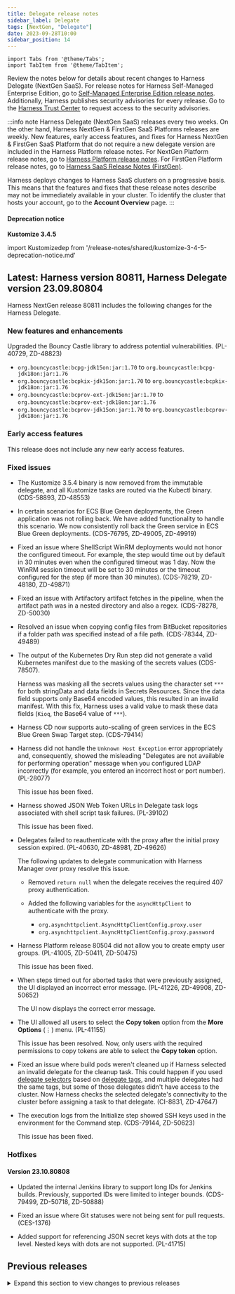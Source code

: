 ```yaml
---
title: Delegate release notes
sidebar_label: Delegate
tags: [NextGen, "Delegate"]
date: 2023-09-28T10:00
sidebar_position: 14
---
```

```mdx-code-block
import Tabs from '@theme/Tabs';
import TabItem from '@theme/TabItem';
```

<DocsButton icon = "fa-solid fa-square-rss" text="Subscribe via RSS" link="/release-notes/delegate/rss.xml" />

Review the notes below for details about recent changes to Harness Delegate (NextGen SaaS). For release notes for Harness Self-Managed Enterprise Edition, go to [Self-Managed Enterprise Edition release notes](/release-notes/self-managed-enterprise-edition). Additionally, Harness publishes security advisories for every release. Go to the [Harness Trust Center](https://trust.harness.io/?itemUid=c41ff7d5-98e7-4d79-9594-fd8ef93a2838&source=documents_card) to request access to the security advisories.

:::info note
Harness Delegate (NextGen SaaS) releases every two weeks. On the other hand, Harness NextGen & FirstGen SaaS Platforms releases are weekly. New features, early access features, and fixes for Harness NextGen & FirstGen SaaS Platform that do not require a new delegate version are included in the Harness Platform release notes. For NextGen Platform release notes, go to [Harness Platform release notes](/release-notes/platform). For FirstGen Platform release notes, go to [Harness SaaS Release Notes (FirstGen)](/docs/first-gen/firstgen-release-notes/harness-saa-s-release-notes).

Harness deploys changes to Harness SaaS clusters on a progressive basis. This means that the features and fixes that these release notes describe may not be immediately available in your cluster. To identify the cluster that hosts your account, go to the **Account Overview** page. 
:::

#### Deprecation notice

**Kustomize 3.4.5**

import Kustomizedep from '/release-notes/shared/kustomize-3-4-5-deprecation-notice.md'

<Kustomizedep />

## Latest: Harness version 80811, Harness Delegate version 23.09.80804

Harness NextGen release 80811 includes the following changes for the Harness Delegate.

### New features and enhancements

Upgraded the Bouncy Castle library to address potential vulnerabilities. (PL-40729, ZD-48823)

   - `org.bouncycastle:bcpg-jdk15on:jar:1.70` to `org.bouncycastle:bcpg-jdk18on:jar:1.76`
   - `org.bouncycastle:bcpkix-jdk15on:jar:1.70` to `org.bouncycastle:bcpkix-jdk18on:jar:1.76`
   - `org.bouncycastle:bcprov-ext-jdk15on:jar:1.70` to `org.bouncycastle:bcprov-ext-jdk18on:jar:1.76`
   - `org.bouncycastle:bcprov-jdk15on:jar:1.70` to `org.bouncycastle:bcprov-jdk18on:jar:1.76`

<!-- Add to 809xx or future release when feature is complete
- You can now reference secret values in JSON files by using XPATH. Support is available for AWS Secret Manager, Azure Key Vault, GCP Secret Manager, and HashiCorp Vault. (PL-41063)
-->

### Early access features

This release does not include any new early access features.

### Fixed issues

- The Kustomize 3.5.4 binary is now removed from the immutable delegate, and all Kustomize tasks are routed via the Kubectl binary. (CDS-58893, ZD-48553)

- In certain scenarios for ECS Blue Green deployments, the Green application was not rolling back. We have added functionality to handle this scenario. We now consistently roll back the Green service in ECS Blue Green deployments. (CDS-76795, ZD-49005, ZD-49919)

- Fixed an issue where ShellScript WinRM deployments would not honor the configured timeout. For example, the step would time out by default in 30 minutes even when the configured timeout was 1 day. Now the WinRM session timeout will be set to 30 minutes or the timeout configured for the step (if more than 30 minutes). (CDS-78219, ZD-48180, ZD-49871)

- Fixed an issue with Artifactory artifact fetches in the pipeline, when the artifact path was in a nested directory and also a regex. (CDS-78278, ZD-50030)

- Resolved an issue when copying config files from BitBucket repositories if a folder path was specified instead of a file path. (CDS-78344, ZD-49489)

- The output of the Kubernetes Dry Run step did not generate a valid Kubernetes manifest due to the masking of the secrets values (CDS-78507).

  Harness was masking all the secrets values using the character set `***` for both stringData and data fields in Secrets Resources. Since the data field supports only Base64 encoded values, this resulted in an invalid manifest. With this fix, Harness uses a valid value to mask these data fields (`Kioq`, the Base64 value of `***`).

- Harness CD now supports auto-scaling of green services in the ECS Blue Green Swap Target step. (CDS-79414)

- Harness did not handle the `Unknown Host Exception` error appropriately and, consequently, showed the misleading "Delegates are not available for performing operation" message when you configured LDAP incorrectly (for example, you entered an incorrect host or port number). (PL-28077)

  This issue has been fixed.

- Harness showed JSON Web Token URLs in Delegate task logs associated with shell script task failures. (PL-39102)

  This issue has been fixed.

- Delegates failed to reauthenticate with the proxy after the initial proxy session expired. (PL-40630, ZD-48981, ZD-49626)

   The following updates to delegate communication with Harness Manager over proxy resolve this issue.

   - Removed `return null` when the delegate receives the required 407 proxy authentication.
   
   - Added the following variables for the `asyncHttpClient` to authenticate with the proxy.
      - `org.asynchttpclient.AsyncHttpClientConfig.proxy.user`
      - `org.asynchttpclient.AsyncHttpClientConfig.proxy.password`

- Harness Platform release 80504 did not allow you to create empty user groups. (PL-41005, ZD-50411, ZD-50475)

  This issue has been fixed.

- When steps timed out for aborted tasks that were previously assigned, the UI displayed an incorrect error message. (PL-41226, ZD-49908, ZD-50652)

  The UI now displays the correct error message.

- The UI allowed all users to select the **Copy token** option from the **More Options** (&vellip;) menu. (PL-41155)

   This issue has been resolved. Now, only users with the required permissions to copy tokens are able to select the **Copy token** option.

- Fixed an issue where build pods weren't cleaned up if Harness selected an invalid delegate for the cleanup task. This could happen if you used [delegate selectors](/docs/platform/Delegates/manage-delegates/select-delegates-with-selectors) based on [delegate tags](/docs/platform/Delegates/manage-delegates/select-delegates-with-selectors#delegate-tags), and multiple delegates had the same tags, but some of those delegates didn't have access to the cluster. Now Harness checks the selected delegate's connectivity to the cluster before assigning a task to that delegate. (CI-8831, ZD-47647)

- The execution logs from the Initialize step showed SSH keys used in the environment for the Command step. (CDS-79144, ZD-50623)
  
  This issue has been fixed.

### Hotfixes

#### Version 23.10.80808

- Updated the internal Jenkins library to support long IDs for Jenkins builds. Previously, supported IDs were limited to integer bounds. (CDS-79499, ZD-50718, ZD-50888)

- Fixed an issue where Git statuses were not being sent for pull requests. (CES-1376)

- Added support for referencing JSON secret keys with dots at the top level. Nested keys with dots are not supported. (PL-41715)

## Previous releases

<details>
<summary>Expand this section to view changes to previous releases</summary>

#### Harness version 80504, Harness Delegate version 23.09.80505

Harness NextGen release 80504 includes the following changes for the Harness Delegate.

##### New features and enhancements

- Upgraded `io.netty:netty*` to version `4.1.94.final` to address vulnerabilities. (CI-8971, ZD-48488)

- API Call logs now include details such as response, size, duration, HTTP verb, and response code in the summary. (OIP-767)

- If the Email step failed to send a notification, the following message was displayed: “Failed to send the email. Check SMTP configuration.” The message did not include any additional information to help you debug the issue. (PL-40007, ZD-47524)

   Now, the message has been enhanced to show the cause of failure. It also identifies the delegate that executed the task.

- The OWASP Java HTML Sanitizer version is upgraded to 20220608.1. (PL-40807)

- The Mozilla Rhino library has been upgraded from version 1.7R4 to 1.7.14. (PL-40808)

- The Spring Boot library is upgraded to version 2.7.14. (PL-40810)

- The delegate expiration policy has been extended from 3 months to 6 months. You now only have to update delegates once every 6 months. (PL-39452)

##### Early access features

This release does not include any new early access features.

##### Fixed issues

- Fixed a Nexus artifact issue where a fetch timed out when a single group contained more than 50 artifacts. (CDS-73884, ZD-45052, ZD-47206)

- Fixed an intermittent issue where Helm deployment pipelines would report the Helm repository as not found. (CDS-76919)

- Fixed an issue that resulted in Null Pointer Exceptions when running a pipeline manually with a `<+trigger.connectorRef>` expression. This expression gets its data from the trigger payload. With this fix, the pipeline correctly handles the case where the trigger payload is null. (CDS-77736, ZD-49685, ZD-49720, ZD-49722)

- Fixed an issue where the `ACCOUNT_SECRET` environment variable was overriding the `DELEGATE_TOKEN` value in the delegate's Docker container for delegates with an immutable image type (image tag `yy.mm.xxxxx`). (PL-40728)

##### Hotfixes

##### Version 23.09.80512

- ShellScript WinRM deployments didn't honor the configured timeout. For example, the step would time out by default in 30 minutes, even when the configured timeout was set to one day. (CDS-78219, ZD-48180, ZD-49871)

   The issue has been resolved. Now, the WinRM session timeout is set to the maximum of the step timeout configured plus 30 minutes.

##### Version 23.09.80511

- Previously, there was an issue with the task capacity limiter for delegates where the counter didn't decrement when a task was aborted. (PL-41408)

   This issue has been fixed. Now, when you deploy a delegate and set the `DELEGATE_TASK_CAPACITY` environment variable, the number of concurrent tasks for the delegate is limited to the specified capacity. 

##### Version 23.09.80510

- Added support for the Artifactory **Artifact Path** filter. (CDS-77244, CDS-79760)

- The task count did not decrease when a task was aborted and the `DELEGATE_TASK_CAPACITY` environment variable was enabled. (PL-41367) (PL-41367)

   Harness recommends that you upgrade to delegate version 23.09.80511 to resolve this issue.

##### Version 23.09.80507

- When escaping single quotes in environment variables, the same map was passed to subsequent command units which caused the escaped single quotes to escape again. (CDS-75775)

   This issue has been resolved. Subsequent command units do not escape single quotes again.

##### Version 23.09.80506

- API calls made to Git providers during deployments caused rate limit errors. (CDS-78950)

  The issue has been resolved. Harness reduced the number of API calls made to Git providers during deployment.

#### Harness version 80307, Harness Delegate version 23.08.80308

Harness NextGen release 80307 includes the following changes for the Harness Delegate.

##### New features and enhancements

- If you use the App Role authentication method in the HashiCorp Vault connector, you can choose to cache the vault token. The token is cached on the Harness Delegate for a time duration equal to the TTL of the vault token, with 1% leeway. 

  By default, caching is enabled for all existing connectors. To disable caching, go to the connector's YAML configuration and set the `enableCache` parameter to `false`. Harness UI support to enable and disable caching will be added in a subsequent release. (PL-39821)

- To safeguard your operations and protect against potential security vulnerabilities, Harness deprecated the Helm 2 binary from delegates with an immutable image type (image tag `23.08.80308`). For information on delegate types, go to [Delegate image types](/docs/platform/delegates/delegate-concepts/delegate-image-types). (PL-40409)

- In a monitored service, back end license checks and Terraform live monitoring are always on. (SRM-15255)

   Now, monitored services can be enabled only from the user interface (through toggle buttons) and the enable API. Monitored services will always be disabled when created and during subsequent updates to them.

##### Early access features

**GitHub App authentication for GitHub connectors (CI-8577, CI-8367)**

This feature is behind the feature flag `CDS_GITHUB_APP_AUTHENTICATION`. Contact [Harness Support](mailto:support@harness.io) to enable the feature flag.

With this feature flag enabled, you can use a GitHub App as the [primary authentication method for a GitHub connector](/docs/platform/connectors/code-repositories/ref-source-repo-provider/git-hub-connector-settings-reference#credentials-settings), and you can use GitHub connectors with GitHub App authentication in the [Git Clone step](/docs/continuous-integration/use-ci/codebase-configuration/clone-and-process-multiple-codebases-in-the-same-pipeline).

##### Fixed issues

- Fixed an issue where Azure webhook triggers did not work as expected because the delegate could not parse repository URLs in the format `https://{ORG}@dev.azure.com/{ORG}/{PROJECT}/_git/{REPO}`. With this fix, the delegate can parse these URLs and Azure webhook triggers work as expected. (CDS-59023)

- Fixed the behavior of delegate selectors in Jira, ServiceNow and Bamboo build steps. Delegate selectors at the step, stage, and pipeline levels did not override the connector's selector. This meant that both delegate selectors were checked during step execution. With this fix, any selector at the step, stage, or pipeline level overrides the connector's selector. This matches the default behavior in all other step types. (CDS-71025)

- Fixed a UI issue where pipelines, input sets, and executions were ordered incorrectly due to case-sensitive sorting of the element list. With this release, the UI now uses case-insensitive sorting when it lists pipelines, input sets, and pipeline executions. (CDS-73216)

- Fixed an issue where a `<+configFile.getAsBase64(content)>` expression would get parsed incorrectly if it contained multiple lines. (CDS-73424)

- Fixed an issue observed in pipeline executions with service overrides. If an encrypted config file was deleted, a log message would show the path to the deleted file. (CDS-75153, ZD-47557) 

- Fixed an issue observed in Blue Green deployments of ASG services, where a repeat deployment incorrectly could result in a scaling down of instances to 0. (CDS-75560)

- Fixed an issue where exceptions happened due to Kubernetes `kubectl` “connection-refused” errors. With this fix, these exceptions are now classified as connectivity errors. This gives you proper control to implement failure strategies based on errors of type Connectivity. (CDS-75777, ZD-48380)

- Introduced a validation to ensure that only repos that are allowed on the basis of `repoAllowList` can be set for pipelines, InputSets, and templates while using the [Edit Git details](/docs/platform/git-experience/configure-git-experience-for-harness-entities/#edit-git-details-for-a-pipeline) feature. (CDS-75828)

- Fixed an issue where the Custom Remote Store did not clone a repo larger than 25Mb if provided in the execution script. With this fix, the Custom Remote Store now has a <=25Mb size validation on manifest files (not the entire repo). (CDS-75900)

- Removed unnecessary wait time at the end of the initialize step, saving approximately 30 seconds. (CI-9122)

- Fixed an issue where the token value was missing in the delegate token list API call. (PL-39790)

- Fixed an issue where some records did not trigger delegate task assignments. (PL-40148)

- The `publishedDelegateVersion` API incorrectly required edit permission. (PL-40322)

   This issue is fixed. The `publishedDelegateVersion` API now requires only view permission.

##### Hotfixes

##### Version 80313

- There were several `OverlappingFileLockException` errors caused by the version of the Chronicle Queue library used. (CCM-14174)

   The issue has been resolved. We upgraded the Chronicle Queue library to fix the errors.

##### Version 80312

- In previous versions, when utilizing Artifactory as an artifact source, there was an issue where the retrieval of artifacts failed when the specified path included regular expressions, and the path structure was nested rather than flat. We are pleased to announce that this release addresses and resolves this issue.

##### Version 80311

- In some scenarios for Amazon ECS blue/green deployments, the green application didn’t roll back consistently because the new service continued to run tasks in the `live-target-group`. To resolve this issue, Harness no longer fetches the count of running services in rollback tasks before rolling back the green service. The green service now rolls back consistently. (CDS-76795, ZD-49005)

   This fix is behind the feature flag `CDS_ECS_BG_GREEN_SERVICE_ROLLBACK`. Contact [Harness Support](mailto:support@harness.io) to enable the fix.

##### Version 23.08.80310

- Due to intermittent issues with the cf CLI, the Tanzu Application Services (TAS) Rolling deployment step failed to create the application. (CDS-75250)

  Now, before performing a rolling deployment, the TAS Rolling deployment step first verifies that the application exists. If the application does not exist, it deploys the application without using the rolling deployment strategy. If the application exists, it performs a rolling upgrade. 

##### Version 23.09.80309

- Do not evaluate service variables on the Bash shell when exporting them in Command step. (CDS-75775)

  If a service variable has bash-interpretable characters like dollar ($), they will remain as is when exported in the Command step. Previously, they were being 
  evaluated using the bash interpreter (for example, "abc$1abc" would actually be sent as "abc$bc").


##### Version 23.08.80308

- In certain scenarios for Amazon ECS blue/green deployments, the green application was not rolling back. We have added functionality to handle this scenario. We now consistently roll back the green service in Amazon ECS blue/green deployments. (CDS-76795, ZD-49005)

   This fix is behind the feature flag `CDS_ECS_BG_GREEN_SERVICE_ROLLBACK`. Contact [Harness Support](mailto:support@harness.io) to enable the fix.

#### August 4, 2023, Harness version 80120, Harness Delegate version 23.08.80104

##### What's new

- Removed Helm version 3.1 from from delegates with an immutable image type (image tag `yy.mm.xxxxx`). (CDS-58892, ZD-47520, ZD-48553)

   For information on delegate types, go to [Delegate image types](/docs/platform/delegates/delegate-concepts/delegate-image-types). 

- Upgraded go-template binary to version 0.4.3, which uses Go version 1.20. (CDS-58919)

- Upgraded the Helm binary from version 3.8 to 3.12. (CDS-58931)

- The `kubectl` command now includes retry logic to handle connection issues. (CDS-72869)

- The Execution Logs have been enhanced to include additional details such as duration, task ID, and more. These details help you understand and debug CV Steps, SRM Live monitoring, and SLI. (OIP-565)

- In manual Query mode, the Datadog Metrics Health source now provides support for formulas. (OIP-568)

   These formulas follow a specific format: Query `a` ; Query `b` ; Formula using `a`, `b`.

   Let's consider an example to illustrate this:

   - Query `a` is "Query-with-a"

   - Query `b` is "Query-with-a"

   - The formula is "(a/b) * 100 - 5"

   The resulting query would appear as follows: `kubernetes.memory.usage{cluster-name:chi-play};kubernetes.memory.total{cluster-name:chi-play};(a/b) * 100 - 5`

   In the above example, `a` and `b` represent the respective queries:

   - a = `kubernetes.memory.usage{cluster-name:chi-play}`

   - b = `kubernetes.memory.total{cluster-name:chi-play}`

   You can include any number of queries in the final formula using alphabetical variables, such as a, b, c, d, and so on.

- Error messages from health source providers are now included in API responses for improved user experience and debugging efficiency. (OIP-657)

- A new `getAzureKeyVaultClient` API is available to fetch the list of Azure vaults. This option reduces the time it takes for Harness to reflect a newly-created Azure vault. (PL-28392, ZD-44045)

##### Early access

This release does not include any early access features.

##### Fixed issues

-  Fixed an issue with handling of new line characters in [GitHub App private key files](/docs/platform/connectors/code-repositories/git-hub-app-support) generated on Windows machines. (CI-8708)

- Fixed an issue in Artifactory deployments where the **Artifact Path** pull-down menu would populate even when the Artifactory connector failed to process a regular expression. Now, when a regex is supplied to an artifact tag in the pipeline for a service, the **Artifact Path** menu populates correctly based on the regex. (CDS-72737, ZD-46236)

- Previously, when a fixed value was specified to a pipeline build, the Service step used pattern matching to verify the value.  Now, the Service step verifies the value using an exact match. (CDS-72911)

  For example, suppose the **Jenkins Build** field is set to 1. Previously, the check would pass even if build 1 was absent and build 41 was present. With this fix, the check passes only if build 1 is present. 

- Fixed an issue where Helm deployment steps timed out after the initial installation/upgrade phase, preventing the execution of a Helm rollback step. (CDS-73264, ZD-46163)

- Fixed an issue where WinRM deployments would not honor the configured timeout. For example, the step would time out out by default in 30 minutes even when the configured timeout was 1 day. Now, the WinRM session timeout will be set to maximum of step timeout configured and 30 minutes. (CDS-73641, ZD-46904, ZD-48180)

  This fix is behind the feature flag `DISABLE_WINRM_COMMAND_ENCODING`. Contact [Harness Support](mailto:support@harness.io) to enable this fix.

- Fixed an issue where the Override Image Connector did not properly configure the image path in the container step. (CDS-73727, ZD-43089, ZD-46916, ZD-47578, ZD-47716)

   This issue has been resolved. The Override Image Connector now correctly configures the image path, including the hostname. 

-  Fixed an issue where command execution logs were incomplete even though the pipeline ran successfully. This issue was observed when using Command steps in SSH or WinRM deployments. (CDS-74042, ZD-46904)

- Fixed an issue where the Terraform Plan step would exit with code 0 even when there was a change as per the generated plan. This would happen when using the **Export JSON representation of Terraform Plan** option. Now, the step exits with the correct code (2) based on the `terraform plan` command. (CDS-74144, ZD-47379)

- Fixed an issue that resulted in failures when deploying a Tanzu service with a `vars.yaml` file. (CDS-74163, ZD-47412)

  You can now provide routes as variables in your TAS manifest, like this:

  Sample TAS manifest:

  ```yaml
  applications:
  - name: ((NAME))
      memory: 500M
      instances: 1
      routes: ((ROUTES))
  ```
  Sample vars manifest:
  ```yaml
  NAME: harness_<+service.name>_app
  ROUTES:
      - route: route1.apps.tas-harness.com
      - route: route2.apps.tas-harness.com
  ```

- Fixed an issue where users could not use the Blue Green Stage Scale Down step with a manifest kind that was not present in the Kind list used by Harness. Now, the Blue Green Stage Scale Down Step will not fail for unknown manifest kinds. (CDS-74259, ZD-47431)

- Incorrect ordering of execution logs and API call logs. (OIP-661)

   This issue has been resolved. Now, the execution logs and API call logs are displayed in the correct order.

- Earlier, even though you could use the `JAVA_OPTS` environment variable to specify JVM options for the delegate, you could not override the default JVM options that Harness used, namely `-XX:MaxRAMPercentage=70.0` and `-XX:MinRAMPercentage=40.0`. The option to override the defaults was unavailable because the value of JAVA_OPTS was prepended to the default JVM options. (PL-38839)

   This issue has been fixed. The value of JAVA_OPTS is now appended to the default JVM options, thus allowing you to override the default options.

- You were allowed to create resource groups with the same identifier as a built-in resource group. (PL-39503)

  This issue has been fixed. Validation in the API that creates resource groups now checks whether an existing resource group has the same identifier.

- If the delegates that were eligible to execute a pipeline task (delegates that were within the account-organization-project scope of the pipeline and matched any configured delegate selectors) did not have the required tools or connectivity to execute the task, the task timeout message included delegates that did not meet the eligibility criteria. (PL-39624, ZD-46460, ZD-46513)

  This issue has been fixed. The message displayed on task timeout has been improved for scenarios in which no delegate matches specified selectors and no delegates are found in the account.

- Delegates showed high CPU usage caused by a large number of threads that perform read operations being generated and abandoned. (PL-39797)

   This issue has been resolved through improved message read performance and an increased read timeout.

#### August 8, 2023 Harness Delegate hotfix version 23.08.79910

- The delegate stopped trying to reconnect to the WebSocket if the infrastructure experienced a network outage for over five minutes. (PL-40547)

  This issue is fixed. The delegate keeps trying to reconnect to the WebSocket until it's successful.
                               
#### August 7, 2023 Harness Delegate hotfix version 23.08.79909

- The pipeline console did not show any logs to indicate that Kubernetes infrastructure container initialization and completion tasks were in progress.

  Now, to improve your experience, the console shows logs to indicate when the task begins and ends. (CDS-74522, ZD-47616)

#### July 20, 2023 Harness Delegate hotfix version 23.07.79906

- Helm deployment steps timed out after the initial installation/upgrade phase, preventing the execution of a Helm rollback step. (CDS-73264)

   This issue is now fixed.

#### July 18, 2023, Harness version 79916, Harness Delegate version 23.07.79904

Harness NextGen release 79916 includes the following changes for the Harness Delegate.

##### What's new

- The Splunk connector has been enhanced to include support for Bearer Token. (OIP-598)

- The List Tokens API now supports listing all the personal access tokens or service account tokens in the account. The API has been enhanced as follows:
   1. If you have user management permissions, you can list all the Personal Access Tokens in your account. You can also filter tokens belonging to a user or filter only active tokens.
   2. If you have service account management permissions, you can list all the service account tokens in your account. You can also filter tokens for a service account or filter only active tokens. (PL-31870, ZD-40110)

##### Early access

- Harness added the ability to acquire only the configured maximum number of tasks. This allows Harness Manager to use the task capacity to determine whether to assign a task to the delegate or queue it. You can configure the maximum number of tasks using the Env variable `DELEGATE_TASK_CAPACITY`. For example, if you set `DELEGATE_TASK_CAPACITY` to a value of 2 and execute 6 tasks in parallel, Harness Manager executes only 2 tasks at a time. If you don't configure `DELEGATE_TASK_CAPACITY`, Harness Manager executes all 6 tasks in parallel. (PL-39351)

   This functionality is behind a feature flag, `DELEGATE_TASK_CAPACITY_CHECK`. When the feature flag is enabled, the task is broadcast every minute in Harness Manager until it expires.

##### Fixed issues

- Cron triggers artifact setting failed when modified regex did not match any build. (CDS-72589, ZD-46323)

  Harness initially modifies the regex to see if it matches any build. The trigger was failing if it did not match. Now, if the regex does not match any build, Harness will use the original regex.

- Artifactory artifact source **Artifact Name** regex value was not working correctly. (CDS-73150)

  Harness has added support for regex values for generic type Artifactory artifacts.

- The sort order on the pipelines list page was incorrect. (CDS-73216)

   Now, Harness supports case-insensitive sorting for pipelines, input sets, and pipeline executions.

- The `<+configFile.getAsBase64()>` expression not resolving correctly when the content had new lines. (CDS-73424)

  The issue occurred with newline characters while encoding config files. This is fixed and Harness now replaces newline characters with unicode.

- There was an error collecting metric data when encountering  `null` values returned by metric queries. (OIP-551)

   This issue has been resolved by ignoring null data points and using valid data points in the window.

- The Tokens list page returned a display error when tokens were present and there were multiple pages of results. (PL-36734)

  A code enhancement to reset the pagination on the Tokens list page after any token is deleted fixed this issue. Previously, if you deleted the last token on any page after the first page, the page displayed an empty result list.

- The `listDelegates` API failed when custom selectors were present in the delegate. (PL-39779)

   A code enhancement to update custom tags fixed this issue.

- The listing API failed with an `UnsupportedOperationException` when custom tags were present. Filter APIs failed with NPEs. (PL-39824)

   A code enhancement fixed these issues.

- The delegate token list result from the `DelegateTokenStatus` API endpoint displayed all values as `null`. (PL-39440)

   A code enhancement for the `DelegateTokenStatus` endpoint to return token values even when token details are not fetched by token name fixed this issue. Token values only populate when the user has edit delegate permission. If the user doesn't have edit delegate permission, the value remains `null`.

- The AWS connector widget's prefix field did not accept prefixes starting with a slash. Such slashes were stripped off, and this led to undesired behavior. (PL-39194, ZD-45104)

   Prefixes that begin with a slash are now supported.

- You could not create Azure Key Vault connectors in Harness NextGen even when you used the service principal credentials that successfully created Azure Key Vault connectors in Harness FirstGen. After you entered the service principal credentials, the Vault setup window stopped responding. After several minutes, the following message is displayed: `None of the active delegates were available to complete the task. ==> : 'Missing capabilities: [https:null.vault.azure.net]'` (PL-39783, ZD-46756)

   This issue is now fixed.

#### June 28, 2023, Harness version 79714, Harness Delegate version 23.06.79707

Harness NextGen release 79714 includes the following changes for the Harness Delegate.

##### What's new

- You can now see disconnected delegate details in selection logs and error messages when there are no eligible delegates in an active state to execute tasks. (PL-37900)

- The delegate JRE is upgraded to 11.0.19_7. (PL-37994)

- When a delegate token is revoked, Harness now sends `SELF_DESTRUCT` to all delegates that are using the revoked token. (PL-38957)

##### Early access

- Added a new field in the release history for Blue Green deployments to differentiate between environments. (CDS-69961)

  Enable the feature flag, `CDS_BG_STAGE_SCALE_DOWN_STEP_NG` to leverage this feature. 

  This is an enhancement to the Kubernetes Blue Green Stage Scale Down step. You can now scale down your last successful stage environment only if the primary resources exist. This enhancement helps you efficiently manage your resources, and prevent deleting the important resources.

  Make sure that the infrastructure definition of these resources and the Blue Green service are the same. This is necessary as Harness identifies resources from the release history, which is mapped to a release name. If you configure a different infrastructure definition, it might lead to scaling down important resources.

##### Fixed issues

- A project-level template crashed when opened. (CDS-71980, ZD-45950)

  The three hyphens, `---` used in the YAML as YAML document separator was being replaced by `---\n` with an empty string due to a logic in the code. This logic made the YAML invalid. 

  This issue is fixed by disabling `YAMLGenerator.Feature.WRITE_DOC_START_MARKER` in the YamlUtils to stop the YAML document separator `---` from being added to the YAML. 

- Fixed an issue where the applications created outside Harness were deleted during rollback if a Tanzu Application Services (TAS) Rolling deployment failed the first time. (CDS-71397)

- Pipeline execution failed when a variable whose required field is set to `TRUE` is passed as an expression. (CDS-71357, ZD-45615)

  Harness checks for the value of the variable whose required field is set to `TRUE`, and the pipeline failed if the value was empty. This issue occurred when Harness checked for the value of variables that were passed as expressions. The value of expressions cannot be resolved during pipeline creation. 

  This issue is fixed by ignoring the check for variables passed as an expression. 

- Creating a launch template for an AWS Auto Scale Group (ASG) deployment resulted in a null pointer exception. (CDS-71235)

  This issue is fixed by adding proper validation for the ASG launch template manifest content.

- Improved the error message for pipeline execution failures when running a pipeline that has nested [chained pipelines](/docs/platform/pipelines/pipeline-chaining/). (CDS-69578, ZD-44443)
- CloudFormation deployment failed with an unclear error message, `# Exception: Invalid request: Template format error: YAML not well-formed. (line 1, column 40) (Service: AmazonCloudFormation; Status Code: 400; Error Code: ValidationError; Request ID: 7685da0b-c14a-47e2-afe5-9e4ffde536c6; Proxy: null) while Updating stack: pipeline-demo.`. (CDS-68866, ZD-44165)

  When a multi-line string was passed as input for a child pipeline, the string was being converted to a single line. 

  This issue is fixed. Instead of passing data using YAML, Harness now uses JSON for data processing. This helps preserve multi-line strings and YAML structures properly to process pipeline YAML and user inputs. Enable the feature flag, `PIE_PROCESS_ON_JSON_NODE` to leverage this fix.

- Fixed an issue where the expression, `<+lastPublished.tag>.regex()` was not resolved properly when used as runtime input for artifacts. (CDS-68810)

- Quotations were added to execution YAML strings inconsistently when comparing pipeline YAMLs. (CDS-67637)

  This issue is fixed by enabling `MINIMIZE_QUOTES` for YamlUtils and YamlPipelineUtils classes. The compiled YAML no longer has quotations around strings where they are not needed, but only around numbers. Even if you had added quotations in the string values in the pipeline YAML, they'll be removed in the compiled YAML. Also, there won't be unnecessary audit trails where the diff only has quotations around strings.

- Account-level connectors with resource groups set to **Specified** were not available at the project-level. (PL-38828)

   This issue is now fixed. The connectors list shows the connectors for which users have resource group permissions set.

- The account-level **Session Timeout (in minutes)** allowed values greater than the 4320 minute maximum. (PL-32498)

   This issue has been resolved by adding a code validation. The field no longer accepts values above 4320 minutes.


#### June 9, 2023, Harness version 79516, Harness Delegate version 23.06.79503

Harness NextGen release 79516 includes the following changes for the Harness Delegate.

##### What's new

- Send emails to non-Harness users. (CDS-58625, ZD-42496)
  
  To send emails to non-Harness users, you must configure your own SMTP server and enable the **Enable Emails to be sent to non-Harness Users** default setting. This setting is available at Account, Org, and Project levels.

  For more information on how to send emails to non-Harness users, go to [Email step reference](/docs/continuous-delivery/x-platform-cd-features/cd-steps/utilities/email_step/).

- Converted Harness CD from an explicit to an implicit change source for Service Reliability Management. (SRM-14724)

##### Early access

- Scale down the last successful stage environment created by using a Blue Green Deployment strategy. (CDS-68527)
  
  This functionality is behind a feature flag, `CDS_BG_STAGE_SCALE_DOWN_STEP_NG`. 

  This functionality helps you efficiently manage your resources. The scale down step can be configured within the same stage or different stage based on your requirement.

  During scale down, the `HorizontalPodAutoscaler` and `PodDisruptionBudget` resources are removed, and the Deployments, StatefulSets, DaemonSets and Deployment Configs resources are scaled down. Make sure that the infrastructure definition of these resources and the Blue Green service are the same. This is necessary as Harness identifies resources from the release history, which is mapped to a release name. If you configure a different infrastructure definition, it might lead to scaling down important resources.

- Kubernetes deployments support `HorizontalPodAutoscaler` and `PodDisruptionBudget` for Blue Green and Canary execution strategies. (CDS-59011)

  This functionality is behind a feature flag, `CDS_SUPPORT_HPA_AND_PDB_NG`.

##### Fixed issues

- Enhanced handling and logging for the `No enum constant io.harness.delegate.message.MessengerType.WATCHEIN` exception to enable the actual malformed message. This error indicates that a message is malformed and only occurs when there is an error during writing, for example, out of disk, process killed, etc. (PL-38245)

- Unable to create SLO using SignalFX metrics. (OIP-406)

  This issue has been resolved. Now, SignalFX's health source supports SLI functionality, and you can create SLOs using SignalFX metrics.

- Fixed an issue where Harness was unable to retrieve the Git status or push updates to Azure repos with project names with white spaces. (CI-8105, ZD-44679)

  This issue is fixed.

- Spot Elastigroup deployments failed to fetch instance health and expired. (CDS-56451, ZD-41436)
  
  Harness improved the handling mechanism for the Spot `instanceHealthiness` API to fix this issue.

- A force delete option appeared when deleting a template referenced by another template. This deleted the referenced template, but the remaining versions were no longer visible on the UI. (CDS-68683)
  
  Added additional test coverage for some workflows to resolve this issue.

- Fixed an issue where error logs were removed to stop error flooding into GCP logs when Git authentication fails. (CDS-68760)

- Fixed an issue where strings were interpreted as scientific notations. (CDS-69063, ZD-44206)

- Input values needed in steps or stages for execution failed with the error: `Cannot update execution status for the PlanExecution [execution Id] with RUNNING`. (CDS-69342, ZD-44344)
  
  This error occurred when converting YAML to JSON. A code enhancement fixed this issue. With this enhancement, quotes inside the field YAML are escaped, resulting in valid YAML.

- The pipeline execution error message for YAML related errors was unclear. (CDS-69576)
  
  Improved error message handling for YAML processing failures. The error message now display files that contain errors and points to the problematic part of the file. 

- Bamboo triggers were not working properly. (CDS-69605)
  
  Adding the Bamboo build to the delegate response resolved this issue. 

- Certificate issues in Harness Delegate version 23.05.79307. (CDS-70410, ZD-45105, ZD-45110, ZD-45128)
  
  The HTTP step was failing due to absence of the `certificate` value in the step. In previous delegate versions, the delegate would bypass the absence of this field. However, in delegate version 23.05.79307, this field was incorrectly set as mandatory for HTTP step execution for validations against servers that had self-signed certificates. This issue is fixed.

- Fixed an issue where the `eventPayload` expressions were not resolving when rerunning a failed pipeline that was previously fired by using a trigger. (CDS-70559)

#### May 23, 2023, Harness version 79306, Harness Delegate version 23.05.79307

Harness NextGen release 79306 includes the following changes for the Harness Delegate.

##### What's new

- Added support to provide quartz cron expressions for scheduled triggers. (CDS-59261, CDS-59260)

- Added support for accessing connector attributes for Deployment Templates. (CDS-54247)
    
  The connector attributes for Secret Manager connectors can be accessed in Deployment Templates using the following expressions. 
  
  * [AWS KMS](/docs/platform/secrets/secrets-management/add-an-aws-kms-secrets-manager): `<+infra.variables.AwsKms.spec.credential.type>`
  * [AWS Secrets Manager](/docs/platform/secrets/secrets-management/add-an-aws-secret-manager): `<+infra.variables.AwsSecretsManager.spec.region>`
  * [Azure Key Vault](/docs/platform/secrets/secrets-management/azure-key-vault): `<+infra.variables.AzureKeyVault.spec.vaultName>`
  * [Google KMS](/docs/platform/secrets/secrets-management/add-google-kms-secrets-manager): `<+infra.variables.GcpKms.spec.keyName>`
  * [Google Cloud secret manager](/docs/platform/secrets/secrets-management/add-a-google-cloud-secret-manager): `<+infra.variables.GcpSecMan.spec.credentialsRef.identifier>`
  * [Custom secret manager](/docs/platform/secrets/secrets-management/custom-secret-manager): `<+infra.variables.CustomSecMan.spec.isDefault>`
  * [HashiCorp Vault](/docs/platform/secrets/secrets-management/add-hashicorp-vault): `<+infra.variables.HashiCorp.spec.vaultUrl>`

- Git polling tasks for triggers are executed on the same delegate selector used in the Git connector. (CDS-58115)
  
  Previously, triggers used the round robin algorithm to select any available delegate within a project or account. Now, the delegate-based trigger polling selects the same delegate you used in the connectors for triggers. 

- The Azure Key Vault secret manager now supports creating secrets with expiration dates. Select **Expires On** to set a secret expiration date. (PL-32708, ZD-42524)

##### Early access

- New delegate metrics are available. This functionality is behind a feature flag, `DYNAMIC_REQUEST_HANDLING`. (PL-37908, PL-38538)

   Harness captures delegate agent metrics for delegates shipped on immutable image types. The following new delegate agent metrics are available with the feature flag:
  
   | **Metric name** | **Description** |
   | :-- | :-- |
   | `io_harness_custom_metric_task_rejected` | The number of tasks rejected because of a high load on the delegate. |
   | `io_harness_custom_metric_resource_consumption_above_threshold` | Delegate cpu/memory is above a threshold (defaults to 80%). Provide `DELEGATE_RESOURCE_THRESHOLD` as the env variable in the delegate YAML to configure the threshold. |

   Enable the feature flag, `DYNAMIC_REQUEST_HANDLING` to use the new delegate agent metrics. When this feature flag is enabled, Harness will capture the metrics. For more information, go to [Configure delegate metrics](/docs/platform/delegates/manage-delegates/delegate-metrics/).


##### Fixed issues

- Fixed an issue where the expressions of tags were not rendered properly. (CDS-68703, ZD-43797)

- Executions were failing with `Canary failed: [Canary Deployment failed - NoSuchMethodError: org.yaml.snakeyaml.constructor.SafeConstructor: method 'void <init>()' not found ]` error message. (CDS-68293, ZD-43753, ZD-43769)
  
  The Fabric8 library used by Harness is upgraded from version 5.x to 6.x. Harness was explicitly using snake.yaml version 2.x due to vulnerabilities present in the 1.x version.
  
  Harness' usages of Fabric8 library were throwing the above mentioned because Fabric8 library version 5.12.1 uses the old snake.yaml library version 1.x.

  Customers who were using the following were affected:
    - FirstGen Kubernetes deployments that contain Istio's VirtualService/DestinationRule objects.
    - FirstGen Traffic Split step.
    - FirstGen Native Helm deployments with Kubernetes cluster version 1.16 or earlier.
    - NextGen Kubernetes deployments that contain Istio's VirtualService/DestinationRule objects.
    - NextGen Native Helm deployments with Kubernetes cluster version 1.16 or earlier.

  This change does not create any behavioral changes.

- The access denied exception was saving the OAuth secret in the Harness Source Code Manager (SCM) user profile. (CDS-68144)
  
  This issue is fixed by passing the context correctly from the SCM service to the Git service.

- Pipelines with multi-level templates displayed Java errors because a secret was referenced by another secret. (CDS-68094)
  
  This issue is fixed in by improving the error messages.
  
- Fixed an issue by eliminating NPE during ASG pipeline execution. (CDS-59383)

- The Canary Delete step during rollback did not delete all canary resources when the forward Canary Delete step expired. The Canary Delete step uses Harness release history when the Canary Deployment step expires. An API call issue prevented Harness release history from being updated in time and available for the Canary Delete step during rollback. (CDS-58702)

   This issue has been resolved. The Canary Delete step now properly deletes canary workloads when the forward Canary Deployment step expires.

- Fixed an issue by adding support for retrying `sockettimeoutExceptions` as they can occur due to intermittent issues during a Kubernetes deployment. (CDS-57688)

- Invites to users fail with an unauthorized error while RBAC setup is still in progress. (PL-32117)

  A polling system ensures that RBAC setup has been completed.

- Custom Secret Manager creation does not consider the delegate selector. (PL-32260)

  In Custom SM configuration, decrypting secrets using the SSH connection to validate delegate selection fixed this issue.

- Deployments consistently failed during the same stage. (PL-38247, ZD-42721)

   This issue was fixed by updating the delegate YAML. Delegate startup now fails when you use a legacy delegate image with an immutable delegate.


#### April 22, 2023, Harness version 79111, Harness Delegate version 23.04.79106

Harness NextGen release 79111 includes the following changes for the Harness Delegate.

##### What's new

- Added the following metrics for immutable delegates that you can scrape via Prometheus: (DEL-5363)

    - io_harness_delegate_connected
    - io_harness_delegate_disconnected 

- Upgraded the following libraries: (DEL-6069)

    - org.yaml:snakeyaml from 1.33 -> 2.0
    - com.fasterxml.jackson.core:jackson-annotations from 2.13.4 -> 2.14.2
    - com.fasterxml.jackson.core:jackson-core from 2.13.4 -> 2.14.2
    - com.fasterxml.jackson.dataformat:jackson-dataformat-cbor from 2.13.4 -> 2.14.2
    - com.fasterxml.jackson.dataformat:jackson-dataformat-smile from 2.13.4 -> 2.14.2
    - com.fasterxml.jackson.dataformat:jackson-dataformat-xml from 2.13.4 -> 2.14.2
    - com.fasterxml.jackson.dataformat:jackson-dataformat-yaml from 2.13.4 -> 2.14.2
    - com.fasterxml.jackson.datatype:jackson-datatype-guava from 2.13.4 -> 2.14.2
    - com.fasterxml.jackson.datatype:jackson-datatype-jdk8 from 2.13.4 -> 2.14.2
    - com.fasterxml.jackson.datatype:jackson-datatype-joda from 2.13.4 -> 2.14.2
    - com.fasterxml.jackson.datatype:jackson-datatype-jsr310 from 2.13.4 -> 2.14.2
    - com.fasterxml.jackson.jaxrs:jackson-jaxrs-base from 2.13.4 -> 2.14.2
    - com.fasterxml.jackson.jaxrs:jackson-jaxrs-json-provider from 2.13.4 -> 2.14.2
    - com.fasterxml.jackson.jaxrs:jackson-jaxrs-yaml-provider from 2.13.4 -> 2.14.2
    - com.fasterxml.jackson.module:jackson-module-afterburner from 2.13.4 -> 2.14.2
    - com.fasterxml.jackson.module:jackson-module-jaxb-annotations from 2.13.4 -> 2.14.2
    - com.fasterxml.jackson.module:jackson-module-jsonSchema from 2.13.4 -> 2.14.2
    - com.fasterxml.jackson.module:jackson-module-parameter-names from 2.13.4 -> 2.14.2
    - io.kubernetes:client-java-api from 16.0.0 -> 18.0.0
    - io.kubernetes:client-java-extended from 16.0.0 -> 18.0.0
    - io.kubernetes:client-java-proto from 16.0.0 -> 18.0.0
    - io.kubernetes:client-java from 16.0.0 -> 18.0.0
    - io.kubernetes:client-java-api-fluent from 16.0.0 -> 18.0.0
    - org.springframework.boot:spring-boot-autoconfigure from 2.1.6.RELEASE -> 2.7.10
    - org.springframework.boot:spring-boot-loader from 2.4.5 -> 2.7.10
    - org.springframework.boot:spring-boot-starter-batch from 2.1.6.RELEASE -> 2.7.10
    - org.springframework.boot:spring-boot from 2.3.2.RELEASE -> 2.7.10

- Added APIs to enable auto upgrading with custom delegate images. (DEL-6183)

    - `SupportedDelegateVersion` returns the maximum delegate version number to install.
    - `overrideDelegateImageTag` changes the tag the upgrader uses to upgrade delegates when auto upgrade is on.

- Upgraded the following libraries: (DEL-6198)

    - org.springframework:spring-aop from 5.3.23 -> 5.3.26
    - org.springframework:spring-beans from 5.3.25 -> 5.3.26
    - org.springframework:spring-context from 5.3.25 -> 5.3.26
    - org.springframework:spring-core from 5.3.25 -> 5.3.26
    - org.springframework:spring-expression from 5.3.25 -> 5.3.26
    - org.springframework:spring-jcl from 5.3.25 -> 5.3.26
    - org.springframework:spring-messaging from 5.3.25 -> 5.3.26
    - org.springframework:spring-test from 5.3.25 -> 5.3.26
    - org.springframework:spring-tx from 5.3.25 -> 5.3.26
    - org.springframework:spring-web from 5.3.25 -> 5.3.26

##### Early access

This release does not include any early access features.

##### Fixed issues

- Added WebSocket reconnect logic for when the Harness Manager does not receive a heartbeat from the Harness Delegate for more than five minutes. (DEL-5954)

- Set the delegate `LANG` environment variable to en_US.UTF-8 by default. (DEL-6221)

#### March 31, 2023, Harness version 78914, Harness Delegate version 23.03.78904

Harness release 78914 includes the following changes for the Harness Delegate.

##### What's new

- Added support for the latest Git CLI in the delegate maximal image. (DEL-6121)
  - The latest Git CLI is now included by default.

##### Early access

This release does not include any early access features.

##### Fixed issues

This release does not include any fixed issues.

#### March 24, 2023, Harness version 78817, Harness Delegate version 23.03.78705

Harness NextGen release 78817 includes the following changes for the Harness Delegate.

##### What's new

This release does not include any new features. 
 
##### Early access

This release does not include any early access features.

##### Fixed issues

Minor fixes to the delegate installation wizard. (DEL-6073)

Previously, Helm was not pre-selected when you switched from Docker to Kubernetes. This has been fixed. Additionally, values that need to be copied in the Kubernetes manifest were moved into a copy block. 


#### March 15, 2023, Harness version 78712, Harness Delegate version 23.03.78705

Harness NextGen release 78712 includes the following changes for the Harness Delegate.

##### What's new

- Integrated **Logs** API in the **Executed Details** page where the delegate task ID is available. (DEL-6035)

  You can now view logs for delegate tasks for pipeline steps that are running or finished. This can help with debugging issues. 

- Set an expiry for delegate tokens. (DEL-5652)

  When you create a delegate token through APIs, you can provide an optional parameter `revokeAfter`. This is the epoch time in milliseconds after which the token is marked as revoked. There can be a delay of up to one hour from when the epoch value is provided to when the token is revoked. 
 
##### Early access

This release does not include any early access features.

##### Fixed issues

A pipeline stalled with only one ServiceNow task running. (DEL-6042)

This issue was fixed with the following updates:

- Tasks that were never assigned to a delegate explicitly fail after 4 successful broadcast attempts per delegate, to all eligible delegates in the account. 
- Fail one minute after the last rebroadcast attempt. 


#### March 8, 2023, Harness version 78619, Harness Delegate version 23.03.78500

Harness NextGen release 78619 includes the following changes for the Harness Delegate.

##### What's new

- The delegate installation UI experience is now updated with a new installation method: the Terraform Helm provider. Also, the installation experience has been enhanced for the existing methods (Helm chart, Kubernetes manifest, and Docker). This new experience is more developer friendly. For example, it enables cutting and pasting of relevant commands. You can also automate the commands and use new values when necessary. 

  Additionally, the following new features are available:
    - The **Terraform Helm Provider** method is based on the open source [Terraform Harness Delegate module](https://registry.terraform.io/modules/harness/harness-delegate/kubernetes/latest) and the open source [Harness Delegate Helm chart](https://github.com/harness/delegate-helm-chart). Auto upgrade is set to `OFF` with an option to enable it in the command.
    - The updated method for **Helm Chart** is also based on the same open source [Harness Delegate Helm chart](https://github.com/harness/delegate-helm-chart) as the Terraform Helm provider. Auto upgrade is set to OFF with an option to enable it in the command. You can also download the [default values.yaml](https://github.com/harness/delegate-helm-chart/blob/main/harness-delegate-ng/values.yaml) for the Helm option and edit that to set your own long-lived configuration values.
    - The updated flow for **Kubernetes Manifest** has the following options for creating a manifest YAML file specific to your Harness account.          
      - **Basic**: Provides a **Download YAML** option. The downloaded YAML has all the configuration variables set to values that are specific to your Harness account. 
      - **Custom** - Create your own YAML from a [Kubernetes manifest template](https://github.com/harness/delegate-kubernetes-manifest/blob/main/harness-delegate.yaml) by replacing the placeholders with the values provided in the method.
      Given the need to have a fully qualified YAML, the auto upgrade configuration is set to ON in both the above options. Consequently, the delegate version that is installed always remains in sync with the version available on Harness Manager.
    - The **Docker** delegate installation method has now been simplified to a copy-and-paste action on the `docker run` command, with the option to modify the preset values. The auto upgrade is set to OFF for this method, with an option to enable it in the command. (DEL-6037)

- The secrets manager cache was moved from Redis to the Harness Manager's local pod. (DEL-5884)

 This move further enhances security because the secrets manager configuration no longer goes outside of the Harness Manager's pod.
 
##### Early access

This release does not include any early access features.

##### Fixed issues

The new delegate installation wizard is now available in all delegate installation worfklows. (DEL-5989)


#### February 23, 2023, Harness version 78507, Harness Delegate version 23.02.78500

Harness NextGen release 78507 includes the following changes for the Harness Delegate.

:::note
The repository location of the Helm chart for the NextGen delegate is changing. (DEL-5576)

The repository at https://app.harness.io/storage/harness-download/harness-helm-charts/ is being deprecated. The Helm chart will no longer be available from the repository at https://app.harness.io/storage/harness-download/harness-helm-charts/. To ensure retrieval of the most recent Helm chart, update your repository references to https://app.harness.io/storage/harness-download/delegate-helm-chart/.
:::

##### What's new

This release introduces the following new features and enhancements:

You can dynamically select delegates by hostname during pipeline runs. To do so, select delegates by hostname from your delegate groups. (DEL-5052)

##### Fixed issues

This release includes the following fixes:

- Fixed an issue that interfered with the delegate installation process. Delegate API requests did not include the context that was required; organization and project ID information was not being sent with requests. The required context is now included. (DEL-5951)

#### February 15, 2023, Harness version 78421, Harness Delegate 23.02.version 78306

Harness NextGen release 78421 includes the following changes for the Harness Delegate.

:::note
The repository location of the Helm chart for the NextGen delegate is changing. (DEL-5576)

The repository at https://app.harness.io/storage/harness-download/delegate-helm-chart/ is being deprecated. The Helm chart will no longer be available from the repository at https://app.harness.io/storage/harness-download/delegate-helm-chart/. To ensure retrieval of the most recent Helm chart, update your repository references to https://app.harness.io/storage/harness-download/harness-helm-charts/.
:::

##### What's new

This release introduces the following new features and enhancements:

- Added the `helm repo update` command to the delegate installer. The command is included in the instructions that apply the delegate manifest. This change reduces the chance of retrieving the wrong file from the repository. (DEL-5540)

##### Fixed issues

This release includes the following fixes:

- Resolved a problem that caused SCM log information to be displayed in the Watcher. The information was redirected to the delegate `slf4j` stream for display in the delegate logs. (DEL-5744)


#### February 6, 2023, Harness version 78321, Harness Delegate version 23.02.78306

Harness NextGen release 78321 includes the following changes for the Harness Delegate.

:::note
The repository location of the Helm chart for the NextGen delegate is changing. (DEL-5576)

The repository is being deprecated. Updates to the chart will not be made to https://app.harness.io/storage/harness-download/delegate-helm-chart/ and will not be available from that location. To ensure retrieval of the most recent Helm chart, update your repository references to https://app.harness.io/storage/harness-download/harness-helm-charts/.
:::

##### What's new

This release introduces the following new features and enhancements:

- A REST-based operation to fetch a delegate token value was introduced. The operation requires the Harness user role permission `Delegate: Create/Edit`. For information about other delegate token operations, see [Delegate Token Resource](https://apidocs.harness.io/tag/Delegate-Token-Resource). (DEL-5634)

- The delegate installation UI was changed to include the `helm repo update harness` command as an option on the **Apply YAML and verify connection** page. Use this option to obtain the latest version information on the charts in the Harness Helm repository. For more information about the `update` command, see [Helm Repo Update](https://v3-1-0.helm.sh/docs/helm/helm_repo_update/) in the Helm Docs. (DEL-5540)

##### Fixed issues

This release includes the following fixes:

- Added error checking to ensure that delegates immediately reject tasks that are not supported. (DEL-5602)

##### Security enhancements

This release introduces the following security enhancements:

- The immutable delegate image was refreshed with updated versions of client tools. This reduces security vulnerabilities for the delegate and enhances security. The following table details the updates. (DEL-5688)
  
  | **Third-party tool** | **78101 and earlier** | **78306 and later** |
  | :-- | :-: | :-: |
  | kubectl | 1.13.2, 1.19.2 | 1.24.3 |
  | go-template | 0.4, 0.4.1 | 0.4.1 |
  | harness-pywinrm | 0.4-dev | 0.4-dev |
  | helm | 2.13.1, 3.1.2, 3.8.0 | 2.13.1, 3.1.2, 3.8.0 |
  | chartmuseum | 0.8.2, 0.12.0 | 0.15.0 |
  | tf-config-inspect | 1.0, 1.1 | 1.1 |
  | oc | 4.2.16 | 4.2.16 |
  | kustomize | 3.5.4, 4.0.0  | 4.5.4 |
  | scm | The Harness-generated library and version are changed with every fix. | The Harness-generated library and version are changed with every fix. |


#### January 17, 2023, Harness version 78214, Harness Delegate version 23.01.78101

Harness NextGen release 78214 includes no changed features or fixes for the Harness Delegate.

</details>
